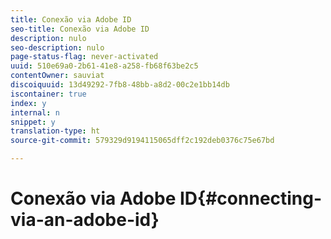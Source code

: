 ```yaml
---
title: Conexão via Adobe ID
seo-title: Conexão via Adobe ID
description: nulo
seo-description: nulo
page-status-flag: never-activated
uuid: 510e69a0-2b61-41e8-a258-fb68f63be2c5
contentOwner: sauviat
discoiquuid: 13d49292-7fb8-48bb-a8d2-00c2e1bb14db
iscontainer: true
index: y
internal: n
snippet: y
translation-type: ht
source-git-commit: 579329d9194115065dff2c192deb0376c75e67bd

---
```



# Conexão via Adobe ID{#connecting-via-an-adobe-id}

